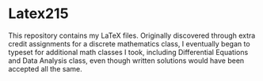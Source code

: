 # Latex215
This repository contains my LaTeX files.  Originally discovered through extra credit assignments for a discrete mathematics class, I eventually began to typeset for additional math classes I took, including Differential Equations and Data Analysis class, even though written solutions would have been accepted all the same.
